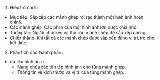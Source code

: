 1. Hiểu trò chơi :

- Mục tiêu: Sắp xếp các mảnh ghép rời rạc thành một hình ảnh hoàn chỉnh.
- Các mảnh ghép: Các phần của một hình ảnh lớn được chia nhỏ.
- Tương tác: Người chơi kéo và thả các mảnh ghép để sắp xếp chúng.
- Chiến thắng: Khi tất cả các mảnh ghép được sắp xếp đúng vị trí, trò chơi kết thúc.

2. Phân tích các thành phần :

- dữ liệu hình ảnh :
  + Mảng chứa các tên tệp hình ảnh cho từng mảnh ghép.
  + Thông tin về kích thước và vị trí của từng mảnh ghép.

<!-- 
  Begin: 
  input : click vào object img
  sau khi input : thì hiện lên 1 hình ảnh khác xoay quanh 5 vòng
  nếu điều kiện 5 vòng đúng i như trong 1 mảng đó thì điều kiện là true
  nếu điện kiện không đúng là false;
  hiển thị màn hình bằng thông báo
  
 -->